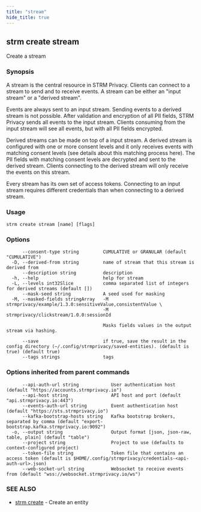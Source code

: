 ```yaml
---
title: "stream"
hide_title: true
---
```

## strm create stream

Create a stream

### Synopsis

A stream is the central resource in STRM Privacy. Clients can connect to a stream to send and to receive events. A
stream can be either an "input stream" or a "derived stream".

Events are always sent to an input stream. Sending events to a derived stream is not possible. After validation and
encryption of all PII fields, STRM Privacy sends all events to the input stream. Clients consuming from the input stream
will see all events, but with all PII fields encrypted.

Derived streams can be made on top of a input stream. A derived stream is configured with one or more consent levels and
it only receives events with matching consent levels (see details about this matching process here). The PII fields with
matching consent levels are decrypted and sent to the derived stream. Clients connecting to the derived stream will only
receive the events on this stream.

Every stream has its own set of access tokens. Connecting to an input stream requires different credentials than when
connecting to a derived stream.

### Usage

```
strm create stream [name] [flags]
```

### Options

```
      --consent-type string         CUMULATIVE or GRANULAR (default "CUMULATIVE")
  -D, --derived-from string         name of stream that this stream is derived from
      --description string          description
  -h, --help                        help for stream
  -L, --levels int32Slice           comma separated list of integers for derived streams (default [])
      --mask-seed string            A seed used for masking
  -M, --masked-fields stringArray   -M strmprivacy/example/1.3.0:sensitiveValue,consistentValue \
                                    -M strmprivacy/clickstream/1.0.0:sessionId
                                    
                                    Masks fields values in the output stream via hashing.
                                    	
      --save                        if true, save the result in the config directory (~/.config/strmprivacy/saved-entities). (default is true) (default true)
      --tags strings                tags
```

### Options inherited from parent commands

```
      --api-auth-url string            User authentication host (default "https://accounts.strmprivacy.io")
      --api-host string                API host and port (default "api.strmprivacy.io:443")
      --events-auth-url string         Event authentication host (default "https://sts.strmprivacy.io")
      --kafka-bootstrap-hosts string   Kafka bootstrap brokers, separated by comma (default "export-bootstrap.kafka.strmprivacy.io:9092")
  -o, --output string                  Output format [json, json-raw, table, plain] (default "table")
      --project string                 Project to use (defaults to context-configured project)
      --token-file string              Token file that contains an access token (default is $HOME/.config/strmprivacy/credentials-<api-auth-url>.json)
      --web-socket-url string          Websocket to receive events from (default "wss://websocket.strmprivacy.io/ws")
```

### SEE ALSO

* [strm create](/04-reference/01-cli-reference/strm/create/index.md)	 - Create an entity

